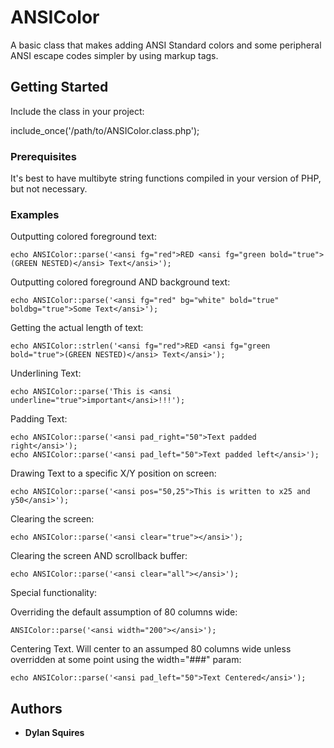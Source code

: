 # ANSIColor

A basic class that makes adding ANSI Standard colors and some peripheral ANSI escape codes simpler by using markup tags.

## Getting Started

Include the class in your project:

include_once('/path/to/ANSIColor.class.php');

### Prerequisites

It's best to have multibyte string functions compiled in your version of PHP, but not necessary.

### Examples

Outputting colored foreground text:

```
echo ANSIColor::parse('<ansi fg="red">RED <ansi fg="green bold="true">(GREEN NESTED)</ansi> Text</ansi>');
```

Outputting colored foreground AND background text:

```
echo ANSIColor::parse('<ansi fg="red" bg="white" bold="true" boldbg="true">Some Text</ansi>');
```

Getting the actual length of text:

```
echo ANSIColor::strlen('<ansi fg="red">RED <ansi fg="green bold="true">(GREEN NESTED)</ansi> Text</ansi>');
```

Underlining Text:

```
echo ANSIColor::parse('This is <ansi underline="true">important</ansi>!!!');
```

Padding Text:

```
echo ANSIColor::parse('<ansi pad_right="50">Text padded right</ansi>');
echo ANSIColor::parse('<ansi pad_left="50">Text padded left</ansi>');
```
Drawing Text to a specific X/Y position on screen:

```
echo ANSIColor::parse('<ansi pos="50,25">This is written to x25 and y50</ansi>');
```

Clearing the screen:

```
echo ANSIColor::parse('<ansi clear="true"></ansi>');
```

Clearing the screen AND scrollback buffer:

```
echo ANSIColor::parse('<ansi clear="all"></ansi>');
```

Special functionality:

Overriding the default assumption of 80 columns wide:

```
ANSIColor::parse('<ansi width="200"></ansi>');
```

Centering Text. Will center to an assumped 80 columns wide unless overridden at some point using the width="###" param:

```
echo ANSIColor::parse('<ansi pad_left="50">Text Centered</ansi>');
```

## Authors

* **Dylan Squires** 


